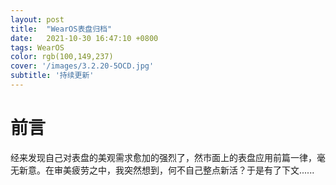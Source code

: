 ```yaml
--- 
layout: post
title:  "WearOS表盘归档"
date:   2021-10-30 16:47:10 +0800
tags: WearOS
color: rgb(100,149,237)
cover: '/images/3.2.20-5OCD.jpg'
subtitle: '持续更新'
---
```

# 前言
经来发现自己对表盘的美观需求愈加的强烈了，然市面上的表盘应用前篇一律，毫无新意。在审美疲劳之中，我突然想到，何不自己整点新活？于是有了下文......

